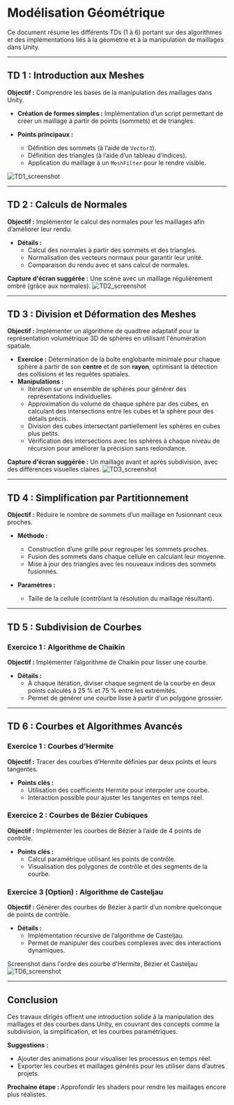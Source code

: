 # Modélisation Géométrique

Ce document résume les différents TDs (1 à 6) portant sur des algorithmes et des implémentations liés à la géométrie et à la manipulation de maillages dans Unity.

---

## **TD 1 : Introduction aux Meshes**

**Objectif :** Comprendre les bases de la manipulation des maillages dans Unity.

- **Création de formes simples :**
  Implémentation d’un script permettant de créer un maillage à partir de points (sommets) et de triangles.
  
- **Points principaux :**
  - Définition des sommets (à l’aide de `Vector3`).
  - Définition des triangles (à l’aide d’un tableau d’indices).
  - Application du maillage à un `MeshFilter` pour le rendre visible.

![TD1_screenshot](./screenshots/TD1.png)

---

## **TD 2 : Calculs de Normales**

**Objectif :** Implémenter le calcul des normales pour les maillages afin d’améliorer leur rendu.

- **Détails :**
  - Calcul des normales à partir des sommets et des triangles.
  - Normalisation des vecteurs normaux pour garantir leur unité.
  - Comparaison du rendu avec et sans calcul de normales.

**Capture d'écran suggérée :**
Une scène avec un maillage régulièrement ombré (grâce aux normales).
![TD2_screenshot](./screenshots/TD2.png)

---

## **TD 3 : Division et Déformation des Meshes**

**Objectif :** Implémenter un algorithme de quadtree adaptatif pour la représentation volumétrique 3D de sphères en utilisant l'énumération spatiale.

- **Exercice :** Détermination de la boîte englobante minimale pour chaque sphère à partir de son **centre** et de son **rayon**, optimisant la détection des collisions et les requêtes spatiales.
- **Manipulations :**
  - Itération sur un ensemble de sphères pour générer des représentations individuelles.  
  - Approximation du volume de chaque sphère par des cubes, en calculant des intersections entre les cubes et la sphère pour des détails précis.
  - Division des cubes intersectant partiellement les sphères en cubes plus petits.
  - Vérification des intersections avec les sphères à chaque niveau de récursion pour améliorer la précision sans redondance.

**Capture d'écran suggérée :**
Un maillage avant et après subdivision, avec des différences visuelles claires.
![TD3_screenshot](./screenshots/TD3.png)

---

## **TD 4 : Simplification par Partitionnement**

**Objectif :** Réduire le nombre de sommets d’un maillage en fusionnant ceux proches.

- **Méthode :**
  - Construction d’une grille pour regrouper les sommets proches.
  - Fusion des sommets dans chaque cellule en calculant leur moyenne.
  - Mise à jour des triangles avec les nouveaux indices des sommets fusionnés.

- **Paramètres :**
  - Taille de la cellule (contrôlant la résolution du maillage résultant).

---

## **TD 5 : Subdivision de Courbes**

### **Exercice 1 : Algorithme de Chaikin**

**Objectif :** Implémenter l’algorithme de Chaikin pour lisser une courbe.

- **Détails :**
  - À chaque itération, diviser chaque segment de la courbe en deux points calculés à 25 % et 75 % entre les extrémités.
  - Permet de générer une courbe lisse à partir d'un polygone grossier.

---

## **TD 6 : Courbes et Algorithmes Avancés**

### **Exercice 1 : Courbes d’Hermite**

**Objectif :** Tracer des courbes d’Hermite définies par deux points et leurs tangentes.

- **Points clés :**
  - Utilisation des coefficients Hermite pour interpoler une courbe.
  - Interaction possible pour ajuster les tangentes en temps réel.

### **Exercice 2 : Courbes de Bézier Cubiques**

**Objectif :** Implémenter les courbes de Bézier à l’aide de 4 points de contrôle.

- **Points clés :**
  - Calcul paramétrique utilisant les points de contrôle.
  - Visualisation des polygones de contrôle et des segments de la courbe.

### **Exercice 3 (Option) : Algorithme de Casteljau**

**Objectif :** Générer des courbes de Bézier à partir d’un nombre quelconque de points de contrôle.

- **Détails :**
  - Implémentation récursive de l’algorithme de Casteljau.
  - Permet de manipuler des courbes complexes avec des interactions dynamiques.

Screenshot dans l'ordre des courbe d'Hermite, Bézier et Casteljau
![TD6_screenshot](./screenshots/TD6.png)

---

## **Conclusion**

Ces travaux dirigés offrent une introduction solide à la manipulation des maillages et des courbes dans Unity, en couvrant des concepts comme la subdivision, la simplification, et les courbes paramétriques.

**Suggestions :**
- Ajouter des animations pour visualiser les processus en temps réel.
- Exporter les courbes et maillages générés pour les utiliser dans d’autres projets.

**Prochaine étape :** Approfondir les shaders pour rendre les maillages encore plus réalistes.